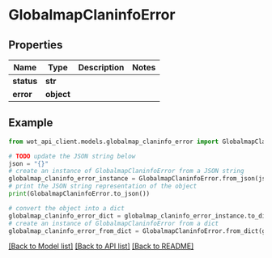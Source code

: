 # GlobalmapClaninfoError


## Properties

Name | Type | Description | Notes
------------ | ------------- | ------------- | -------------
**status** | **str** |  | 
**error** | **object** |  | 

## Example

```python
from wot_api_client.models.globalmap_claninfo_error import GlobalmapClaninfoError

# TODO update the JSON string below
json = "{}"
# create an instance of GlobalmapClaninfoError from a JSON string
globalmap_claninfo_error_instance = GlobalmapClaninfoError.from_json(json)
# print the JSON string representation of the object
print(GlobalmapClaninfoError.to_json())

# convert the object into a dict
globalmap_claninfo_error_dict = globalmap_claninfo_error_instance.to_dict()
# create an instance of GlobalmapClaninfoError from a dict
globalmap_claninfo_error_from_dict = GlobalmapClaninfoError.from_dict(globalmap_claninfo_error_dict)
```
[[Back to Model list]](../README.md#documentation-for-models) [[Back to API list]](../README.md#documentation-for-api-endpoints) [[Back to README]](../README.md)


